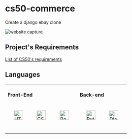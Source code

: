 # cs50-commerce
Create a django ebay clone

![website capture](https://i.ibb.co/CJjJ059/Capture-d-cran-2022-05-16-022526.png "website capture")
<br/>

## Project's Requirements
[List of CS50's requirements](https://cs50.harvard.edu/web/2020/projects/1/wiki/)

## Languages
<table><tr><td valign="top">
  
####  Front-End  
<div align="left">  
<img style="margin: 20px" src="https://profilinator.rishav.dev/skills-assets/html5-original-wordmark.svg" alt="HTML5" height="30" />  
<img style="margin: 20px" src="https://profilinator.rishav.dev/skills-assets/css3-original-wordmark.svg" alt="CSS3" height="30" />  
<img style="margin: 20px" src="https://profilinator.rishav.dev/skills-assets/bootstrap-plain.svg" alt="Bootstrap" height="30" /> 
</div>
<br/>
</td><td valign="top">

####  Back-end  
<div align="left">  
<img style="margin: 20px" src="https://profilinator.rishav.dev/skills-assets/python-original.svg" alt="Python" height="30" />  
<img style="margin: 20px" src="https://profilinator.rishav.dev/skills-assets/django-original.svg" alt="Django" height="30" />  
</div>
<br/>
</td></tr></table> 
